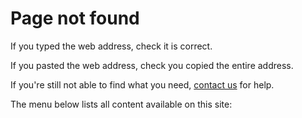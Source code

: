 # Page not found

If you typed the web address, check it is correct.

If you pasted the web address, check you copied the entire address.

If you're still not able to find what you need, [contact us](/contact) for help.

The menu below lists all content available on this site: